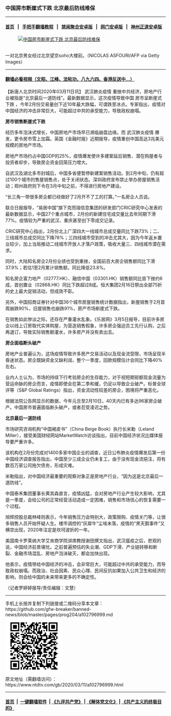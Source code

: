 ### 中国房市断崖式下跌 北京最后防线难保
------------------------

#### [首页](https://github.com/gfw-breaker/banned-news/blob/master/README.md) &nbsp;&nbsp;|&nbsp;&nbsp; [手把手翻墙教程](https://github.com/gfw-breaker/guides/wiki) &nbsp;&nbsp;|&nbsp;&nbsp; [禁闻聚合安卓版](https://github.com/gfw-breaker/bn-android) &nbsp;&nbsp;|&nbsp;&nbsp; [网门安卓版](https://github.com/oGate2/oGate) &nbsp;&nbsp;|&nbsp;&nbsp; [神州正道安卓版](https://github.com/SzzdOgate/update) 



<div><div class="featured_image">
 <a href="https://i.ntdtv.com/assets/uploads/2020/03/GettyImages-1206352564.jpg" target="_blank">
  <figure>
   <img alt="中国房市断崖式下跌 北京最后防线难保" src="https://i.ntdtv.com/assets/uploads/2020/03/GettyImages-1206352564-800x450.jpg"/>
  </figure><br/>
 </a>
 <span class="caption">
  一对北京男女经过北京望京soho大楼前。（NICOLAS ASFOURI/AFP via Getty Images）
 </span>
</div>
</div><hr/>

#### [翻墙必看视频（文昭、江峰、法轮功、八九六四、香港反送中...）](https://github.com/gfw-breaker/banned-news/blob/master/pages/link3.md)

<div><div class="post_content" itemprop="articleBody">
 <p>
  【新唐人北京时间2020年03月11日讯】
  <ok href="https://www.ntdtv.com/gb/442749.htm">
   武汉肺炎疫情
  </ok>
  重挫中共经济，房地产行业被指是“北京最后一道防线”。最新数据显示，这次疫情导致中国
  <ok href="https://www.ntdtv.com/gb/房市呈断崖式下跌.htm">
   房市呈断崖式下跌
  </ok>
  ，今年2月份交易量创下近10年最大跌幅，可谓跌至冰点。专家指出，疫情对中国经济的冲击非常巨大，可能超过中共的承受能力，导致政权崩塌。
 </p>
 <p>
  <strong>
   房市销售断崖式下跌
  </strong>
 </p>
 <p>
  经历多年泡沫式增长，中国房地产市场早已濒临崩盘边缘。而
  <ok href="https://www.ntdtv.com/gb/442749.htm">
   武汉肺炎疫情
  </ok>
  爆发，更令房市雪上加霜。英国《金融时报》近期报导，疫情重创中国高达3兆美元规模的房地产市场。
 </p>
 <p>
  房地产市场约占中国GDP的25%，疫情爆发使许多建案延后销售、潜在购屋者与投资者却步，导致房企资金回笼压力增大。
 </p>
 <p>
  自武汉及湖北多市封城后，中国多省便暂停新建案销售活动。到2月中旬，仍有超过100个城市的售屋销售点，处于关闭状态。深圳政府宣布禁止举办房屋销售活动；郑州政府则下令在3月中旬之前，不得进行房地产建设。
 </p>
 <p>
  “长三角一带很多房企都已经做好了2月开不了工的打算。”一名房企人员说。
 </p>
 <p>
  联合日报报导，“易居中国”旗下克而瑞信息集团的研发部门CRIC研究中心发表的最新数据显示，中国27个重点城市，2月份的新建住宅成交量比去年同期下滑77%。疫情较为严重的武汉、重庆甚至创下零成交记录。
 </p>
 <p>
  CRIC研究中心指出，2月份北上广深四大一线城市总成交量同比下跌73%；二、三线城市总成交同比下降78%；三四线城市受到的冲击尤其大，因为今年返乡置业较少，加上当局推动二线城市开放人才落户政策，吸收大量三、四线城市潜在需求。
 </p>
 <p>
  同时，大陆知名房企2月份业绩也受到重挫，全国前百大房企销售额同比下滑37.9%；若估1至2月累计销售额，同比降低23.8%。
 </p>
 <p>
  知名房企富力地产（02777.HK）、融信中国（03301.HK）销售额同比皆下挫约6成，首创置业（02868.HK）同比下跌超过8成。恒大集团2月16日祭出全部75折的史上最大促销活动，但成效不彰。
 </p>
 <p>
  另外，中国招商证券针对中国36个城市房屋销售统计数据指出，新屋销售于2月首周崩跌90%，旧屋销售也崩跌91%，房产市场断崖式下跌。
 </p>
 <p>
  在销售如此惨淡之际，还存在严重灌水乱象。《乐居网》3月5日报导，目前许多房企以线上订房取代实体购屋，为营造销售假象，许多房企强迫员工先行认购，之后再退订，导致实际销售额灌水，许多房产并没有卖出去。
 </p>
 <p>
  <strong>
   房企面临断头破产
  </strong>
 </p>
 <p>
  房地产业普遍认为，这场疫情导致许多房产交易活动以及现金流受限，市场呈现半昏迷状态。房企既缺资金又缺利润，整个一季度，回款规模估计会同比下降40%左右。
 </p>
 <p>
  业内人士认为，市场的持续下行考验房企的生存能力，对于视短期钜额现金流量为营运命脉的房企而言，疫情即使会在第二季和缓，仍足以导致企业破产。标普全球评等（S&amp;P Global Ratings）指出，资金流动性较差的房企，困境将严重恶化。
 </p>
 <p>
  根据法院公告网显示的数据，今年元旦至2月10日，40天内已有多达96家房企破产。中国房市普遍面临断头破产，或者忍受凌迟之势。
 </p>
 <p>
  <strong>
   北京最后一道防线
  </strong>
 </p>
 <p>
  市场研究咨询机构“中国褐皮书”（China Beige Book）执行长米勒（Leland Miller），接受美国财经网站MarketWatch访谈指出，目前中国经济状况比媒体报导要严重许多。
 </p>
 <p>
  该机构在2月份完成对1400多家中国企业的调查，近日公布肺炎疫情爆发后第一份中国经济调查报告指出，中国至少三成企业仍未复工，由于没有现金流挹注，将有数百万家公司拖欠债务，形成灾难。
 </p>
 <p>
  米勒指出，对中国经济最重要的观察对象正是房地产行业，“因为这是北京最后一道防线”。
 </p>
 <p>
  中国泰禾集团董事长黄其森直言，疫情凶猛，会对房地产行业产生较大影响，尤其是一季度，会给公司的正常经营活动造成一定困难，销售和市场信心的恢复需要一个过程。
 </p>
 <p>
  旭辉控股总裁林峰则表示，今年销售压力会特别大，政策限购、疫情关门等，让很多销售人员开始怀疑人生。楼市调控的“灰犀牛”尘埃未落，疫情的“黑天鹅事件”又横空出现，2020年注定是坎坷波折的一年。
 </p>
 <p>
  美国南卡罗莱纳大学艾肯商学院讲席教授谢田撰文指出，武汉瘟疫之后，悲观的说，中国经济前景堪忧。之前普遍预估的失业潮、GDP下滑、产业链转移和断裂、金融市场混乱、房地产泡沫破灭，都会加快出现。
 </p>
 <p>
  他表示，疫情带给中国经济的冲击，会非常巨大，可能超过中共的承受能力，而导致政权崩塌。而政治、社会因素、民众心理、民间反抗如果加入公共卫生和经济的影响，则会给中国的未来带来更多的不确定性。
 </p>
 <p>
  （记者罗婷婷报导/责任编辑：文慧）
 </p>
 <div class="single_ad">
 </div>
</div>
</div>
<hr/>
手机上长按并复制下列链接或二维码分享本文章：<br/>
https://github.com/gfw-breaker/banned-news/blob/master/pages/prog204/a102796999.md <br/>
<a href='https://github.com/gfw-breaker/banned-news/blob/master/pages/prog204/a102796999.md'><img src='https://github.com/gfw-breaker/banned-news/blob/master/pages/prog204/a102796999.md.png'/></a> <br/>
原文地址（需翻墙访问）：https://www.ntdtv.com/gb/2020/03/11/a102796999.html


------------------------
#### [首页](https://github.com/gfw-breaker/banned-news/blob/master/README.md) &nbsp;|&nbsp; [一键翻墙软件](https://github.com/gfw-breaker/nogfw/blob/master/README.md) &nbsp;| [《九评共产党》](https://github.com/gfw-breaker/9ping.md/blob/master/README.md#九评之一评共产党是什么) | [《解体党文化》](https://github.com/gfw-breaker/jtdwh.md/blob/master/README.md) | [《共产主义的终极目的》](https://github.com/gfw-breaker/gczydzjmd.md/blob/master/README.md)


<img src='http://gfw-breaker.win/banned-news/pages/prog204/a102796999.md' width='0px' height='0px'/>